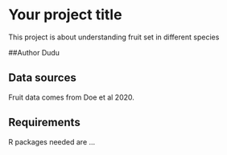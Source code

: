 # Your project title

This project is about understanding fruit set in different species

##Author
Dudu


## Data sources
Fruit data comes from Doe et al 2020.

## Requirements
R packages needed are ...
